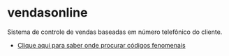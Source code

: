 vendasonline
============

Sistema de controle de vendas baseadas em número telefônico do cliente.

<ul>
  <li><a href="http://www.google.com.br">Clique aqui para saber onde procurar códigos fenomenais</a></li>
</ul>
